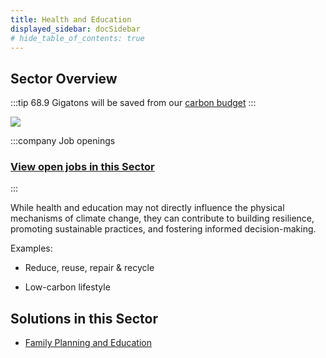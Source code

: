 ```yaml
---
title: Health and Education
displayed_sidebar: docSidebar
# hide_table_of_contents: true
---
```


## Sector Overview

:::tip 68.9 Gigatons will be saved from our [carbon budget](/glossary/#carbon-budget)
:::

![](/../static/img/healthy-lifestyle.jpg)

:::company Job openings
### [View open jobs in this Sector](https://climatebase.org/jobs?l=&q=&sectors=Research+%26+Education&p=0&remote=false)
:::

While health and education may not directly influence the physical mechanisms of climate change, they can contribute to building resilience, promoting sustainable practices, and fostering informed decision-making.

Examples:

* Reduce, reuse, repair & recycle

* Low-carbon lifestyle

## Solutions in this Sector

* [Family Planning and Education](../solution-family-planning-and-education)
